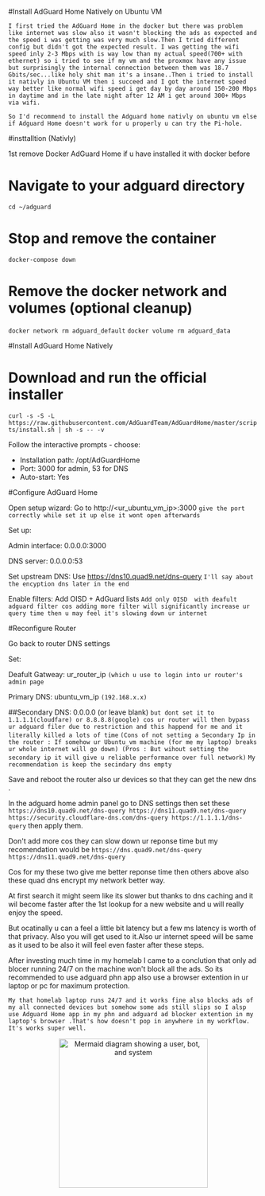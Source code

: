 #Install AdGuard Home Natively on Ubuntu VM

`I first tried the AdGuard Home in the docker but there was problem like internet was slow also it wasn't blocking the ads as expected and the speed i was getting was very much slow.Then I tried different config but didn't got the expected result. I was getting the wifi speed inly 2-3 Mbps with is way low than my actual speed(700+ with ethernet) so i tried to see if my vm and the proxmox have any issue but surprisingly the internal connection between them was 18.7 Gbits/sec...like holy shit man it's a insane..Then i tried to install it nativly in Ubuntu VM then i succeed and I got the internet speed way better like normal wifi speed i get day by day around 150-200 Mbps in daytime and in the late night after 12 AM i get around 300+ Mbps via wifi.`

`So I'd recommend to install the Adguard home nativly on ubuntu vm else if Adguard Home doesn't work for u properly u can try the Pi-hole.`

#insttalltion (Nativly)

1st remove Docker AdGuard Home if u have installed it with docker before

# Navigate to your adguard directory
`cd ~/adguard`

# Stop and remove the container
`docker-compose down`

# Remove the docker network and volumes (optional cleanup)
`docker network rm adguard_default`
`docker volume rm adguard_data`

#Install AdGuard Home Natively

# Download and run the official installer
`curl -s -S -L https://raw.githubusercontent.com/AdGuardTeam/AdGuardHome/master/scripts/install.sh | sh -s -- -v`

 Follow the interactive prompts - choose:
 - Installation path: /opt/AdGuardHome
 - Port: 3000 for admin, 53 for DNS
 - Auto-start: Yes

 #Configure AdGuard Home

 Open setup wizard: Go to http://<ur_ubuntu_vm_ip>:3000 `give the port correctly while set it up else it wont open afterwards`

Set up:

Admin interface: 0.0.0.0:3000

DNS server: 0.0.0.0:53

Set upstream DNS: Use https://dns10.quad9.net/dns-query `I'll say about the encyption dns later in the end`

Enable filters: Add OISD + AdGuard lists `Add only OISD  with deafult adguard filter cos adding more filter will significantly increase ur query time then u may feel it's slowing down ur internet`

#Reconfigure Router

Go back to router DNS settings

Set:

Deafult Gatweay: ur_router_ip `(which u use to login into ur router's admin page`

Primary DNS: ubuntu_vm_ip `(192.168.x.x)`

##Secondary DNS: 0.0.0.0 (or leave blank) `but dont set it to 1.1.1.1(cloudfare) or 8.8.8.8(google) cos ur router will then bypass ur adguard filer due to restriction and this happend for me and it literally killed a lots of time`
`(Cons of not setting a Secondary Ip in the router : If somehow ur Ubuntu_vm machine (for me my laptop) breaks ur whole internet will go down) (Pros : But wihout setting the secondary ip it will give u reliable performance over full network)`
`My  recommendation is keep the secindary dns empty`


Save and reboot the router also ur devices so that they can get the new dns .

In the adguard home admin panel go to DNS settings then set these
`https://dns10.quad9.net/dns-query
https://dns11.quad9.net/dns-query
https://security.cloudflare-dns.com/dns-query
https://1.1.1.1/dns-query`
then apply them.

Don't add more cos they can slow down ur reponse time but my recomendation would be 
`https://dns.quad9.net/dns-query
https://dns11.quad9.net/dns-query`

Cos for my these two give me better reponse time then others above also these quad dns encrypt my network better way.

At first search it might seem like its slower but thanks to dns caching and it wil become faster after the 1st lookup for a new website and u will really enjoy the speed.

But ocatinally u can a feel a little bit latency but a few ms latency is worth of that privacy. Also you will get used to it.Also ur internet speed will be same as it used to be also it will feel even faster after these steps.

After investing much  time in my homelab I came to a conclution that only ad blocer running 24/7 on the machine won't block all the ads. So its recommended to use adguard phn app also use a browser extention in ur laptop or pc for maximum protection.

`My that homelab laptop runs 24/7 and it works fine also blocks ads of my all connected devices but somehow some ads still slips so I alsp use Adguard Home app in my phn and adguard ad blocker extention in my laptop's browser .That's how doesn't pop in anywhere in my workflow. It's works super well.`

<p align="center">
  <img src="https://github.com/user-attachments/assets/1c31a46a-aa71-493b-80c4-fa7fad5ae133" alt="Mermaid diagram showing a user, bot, and system" width="300">
</p>



